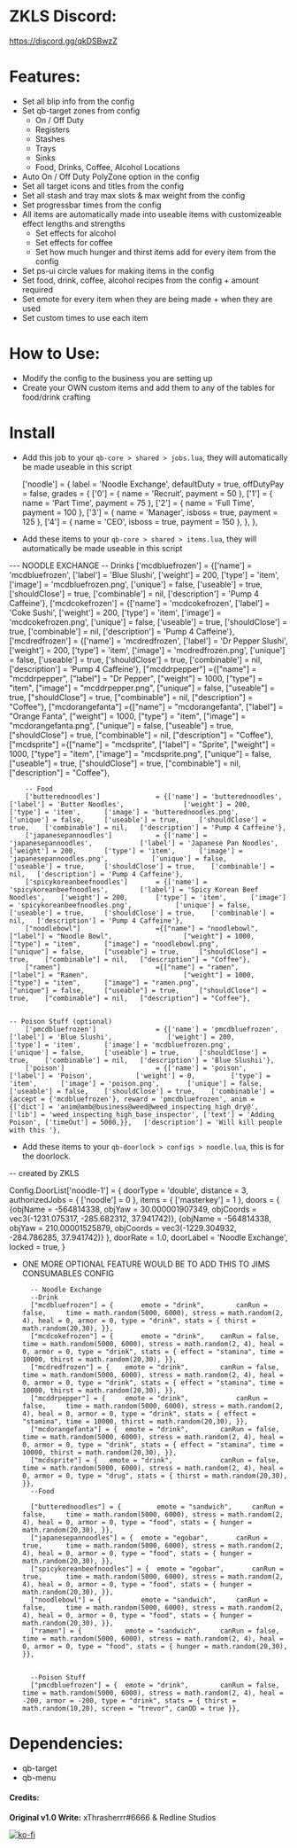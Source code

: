 
# ZKLS Discord:
https://discord.gg/qkDSBwzZ


# Features:
- Set all blip info from the config
- Set qb-target zones from config
    - On / Off Duty
    - Registers
    - Stashes
    - Trays
    - Sinks
    - Food, Drinks, Coffee, Alcohol Locations
- Auto On / Off Duty PolyZone option in the config
- Set all target icons and titles from the config
- Set all stash and tray max slots & max weight from the config
- Set progressbar times from the config
- All items are automatically made into useable items with customizeable effect lengths and strengths
    - Set effects for alcohol
    - Set effects for coffee
    - Set how much hunger and thirst items add for every item from the config
- Set ps-ui circle values for making items in the config
- Set food, drink, coffee, alcohol recipes from the config + amount required
- Set emote for every item when they are being made + when they are used
- Set custom times to use each item


# How to Use:
- Modify the config to the business you are setting up
- Create your OWN custom items and add them to any of the tables for food/drink crafting

# Install 

- Add this job to your `qb-core > shared > jobs.lua`, they will automatically be made useable in this script

    ['noodle'] = {
        label = 'Noodle Exchange',
        defaultDuty = true,
        offDutyPay = false,
        grades = {
            ['0'] = {
                name = 'Recruit',
                payment = 50
            },
            ['1'] = {
                name = 'Part Time',
                payment = 75
            },
            ['2'] = {
                name = 'Full Time',
                payment = 100
            },
            ['3'] = {
                name = 'Manager',
                isboss = true,
                payment = 125
            },
            ['4'] = {
                name = 'CEO',
                isboss = true,
                payment = 150
            },
        },
    },

- Add these items to your `qb-core > shared > items.lua`, they will automatically be made useable in this script

 --- NOODLE EXCHANGE
		-- Drinks
 		['mcdbluefrozen'] 				   	= {['name'] = 'mcdbluefrozen', 			  	['label'] = 'Blue Slushi', 					['weight'] = 200, 		['type'] = 'item', 		['image'] = 'mcdbluefrozen.png', 			['unique'] = false, 	['useable'] = true, 	['shouldClose'] = true,	   ['combinable'] = nil,   ['description'] = 'Pump 4 Caffeine'},
 		['mcdcokefrozen'] 				   	= {['name'] = 'mcdcokefrozen', 			  	['label'] = 'Coke Sushi', 					['weight'] = 200, 		['type'] = 'item', 		['image'] = 'mcdcokefrozen.png', 			['unique'] = false, 	['useable'] = true, 	['shouldClose'] = true,	   ['combinable'] = nil,   ['description'] = 'Pump 4 Caffeine'},
 		['mcdredfrozen'] 					 = {['name'] = 'mcdredfrozen', 			  	['label'] = 'Dr Pepper Slushi', 			['weight'] = 200, 		['type'] = 'item', 		['image'] = 'mcdredfrozen.png', 			['unique'] = false, 	['useable'] = true, 	['shouldClose'] = true,	   ['combinable'] = nil,   ['description'] = 'Pump 4 Caffeine'},
 		["mcddrpepper"] 					 ={["name"] = "mcddrpepper", 	    		["label"] = "Dr Pepper", 					["weight"] = 1000, 		["type"] = "item", 		["image"] = "mcddrpepper.png", 				["unique"] = false, 	["useable"] = true, 	["shouldClose"] = true,    ["combinable"] = nil,   ["description"] = "Coffee"},
 		["mcdorangefanta"] 					 ={["name"] = "mcdorangefanta", 	    	["label"] = "Orange Fanta", 				["weight"] = 1000, 		["type"] = "item", 		["image"] = "mcdorangefanta.png", 				["unique"] = false, 	["useable"] = true, 	["shouldClose"] = true,    ["combinable"] = nil,   ["description"] = "Coffee"},
 		["mcdsprite"] 						 ={["name"] = "mcdsprite", 	    			["label"] = "Sprite", 						["weight"] = 1000, 		["type"] = "item", 		["image"] = "mcdsprite.png", 				["unique"] = false, 	["useable"] = true, 	["shouldClose"] = true,    ["combinable"] = nil,   ["description"] = "Coffee"},

		-- Food 
 		['butterednoodles'] 			 = {['name'] = 'butterednoodles', 			  	['label'] = 'Butter Noodles', 				['weight'] = 200, 		['type'] = 'item', 		['image'] = 'butterednoodles.png', 			['unique'] = false, 	['useable'] = true, 	['shouldClose'] = true,	   ['combinable'] = nil,   ['description'] = 'Pump 4 Caffeine'},
 		['japanesepannoodles'] 			 = {['name'] = 'japanesepannoodles', 			['label'] = 'Japanese Pan Noodles', 		['weight'] = 200, 		['type'] = 'item', 		['image'] = 'japanesepannoodles.png', 			['unique'] = false, 	['useable'] = true, 	['shouldClose'] = true,	   ['combinable'] = nil,   ['description'] = 'Pump 4 Caffeine'},
 		['spicykoreanbeefnoodles'] 		 = {['name'] = 'spicykoreanbeefnoodles', 		['label'] = 'Spicy Korean Beef Noodles', 	['weight'] = 200, 		['type'] = 'item', 		['image'] = 'spicykoreanbeefnoodles.png', 			['unique'] = false, 	['useable'] = true, 	['shouldClose'] = true,	   ['combinable'] = nil,   ['description'] = 'Pump 4 Caffeine'},
 		["noodlebowl"] 					 ={["name"] = "noodlebowl", 	    			["label"] = "Noodle Bowl", 					["weight"] = 1000, 		["type"] = "item", 		["image"] = "noodlebowl.png", 				["unique"] = false, 	["useable"] = true, 	["shouldClose"] = true,    ["combinable"] = nil,   ["description"] = "Coffee"},
		["ramen"] 						 ={["name"] = "ramen", 	    					["label"] = "Ramen", 						["weight"] = 1000, 		["type"] = "item", 		["image"] = "ramen.png", 				["unique"] = false, 	["useable"] = true, 	["shouldClose"] = true,    ["combinable"] = nil,   ["description"] = "Coffee"},
	
    
    -- Poison Stuff (optional)
		['pmcdbluefrozen'] 				 = {['name'] = 'pmcdbluefrozen', 			['label'] = 'Blue Slushi', 				['weight'] = 200, 		['type'] = 'item', 		['image'] = 'mcdbluefrozen.png', 		['unique'] = false, 	['useable'] = true, 	['shouldClose'] = true,	   ['combinable'] = nil,   ['description'] = 'Blue Slushii'},
		['poison'] 			 			 = {['name'] = 'poison', 			  	['label'] = 'Poison', 			['weight'] = 0, 		['type'] = 'item', 		['image'] = 'poison.png', 		['unique'] = false, 	['useable'] = false, 	['shouldClose'] = true,	   ['combinable'] = {accept = {'mcdbluefrozen'}, reward = 'pmcdbluefrozen', anim = {['dict'] = 'anim@amb@business@weed@weed_inspecting_high_dry@', ['lib'] = 'weed_inspecting_high_base_inspector', ['text'] = 'Adding Poison', ['timeOut'] = 5000,}},   ['description'] = 'Will kill people with this '},


- Add these items to your `qb-doorlock > configs > noodle.lua`, this is for the doorlock. 

-- created by ZKLS

Config.DoorList['noodle-1'] = {
    doorType = 'double',
    distance = 3,
    authorizedJobs = { ['noodle'] = 0 },
    items = { ['masterkey'] = 1 },
    doors = {
        {objName = -564814338, objYaw = 30.000001907349, objCoords = vec3(-1231.075317, -285.682312, 37.941742)},
        {objName = -564814338, objYaw = 210.00001525879, objCoords = vec3(-1229.304932, -284.786285, 37.941742)}
    },
    doorRate = 1.0,
    doorLabel = 'Noodle Exchange',
    locked = true,
}


- ONE MORE OPTIONAL FEATURE WOULD BE TO ADD THIS TO JIMS CONSUMABLES CONFIG 

		-- Noodle Exchange 
		--Drink
		["mcdbluefrozen"] = { 		emote = "drink", 		canRun = false, 	time = math.random(5000, 6000), stress = math.random(2, 4), heal = 0, armor = 0, type = "drink", stats = { thirst = math.random(20,30), }},
		["mcdcokefrozen"] = { 		emote = "drink", 	canRun = false, 	time = math.random(5000, 6000), stress = math.random(2, 4), heal = 0, armor = 0, type = "drink", stats = { effect = "stamina", time = 10000, thirst = math.random(20,30), }},
		["mcdredfrozen"] = { 	emote = "drink", 		canRun = false, 	time = math.random(5000, 6000), stress = math.random(2, 4), heal = 0, armor = 0, type = "drink", stats = { effect = "stamina", time = 10000, thirst = math.random(20,30), }},
		["mcddrpepper"] = { 	emote = "drink", 			canRun = false, 	time = math.random(5000, 6000), stress = math.random(2, 4), heal = 0, armor = 0, type = "drink", stats = { effect = "stamina", time = 10000, thirst = math.random(20,30), }},
		["mcdorangefanta"] = { 	emote = "drink", 		canRun = false, 	time = math.random(5000, 6000), stress = math.random(2, 4), heal = 0, armor = 0, type = "drink", stats = { effect = "stamina", time = 10000, thirst = math.random(20,30), }},
		["mcdsprite"] = { 	emote = "drink", 			canRun = false, 	time = math.random(5000, 6000), stress = math.random(2, 4), heal = 0, armor = 0, type = "drug", stats = { thirst = math.random(20,30), }},
		--Food
		
		["butterednoodles"] = { 		emote = "sandwich", 	canRun = false, 	time = math.random(5000, 6000), stress = math.random(2, 4), heal = 0, armor = 0, type = "food", stats = { hunger = math.random(20,30), }},
		["japanesepannoodles"] = { 	emote = "egobar", 		canRun = true, 		time = math.random(5000, 6000), stress = math.random(2, 4), heal = 0, armor = 0, type = "food", stats = { hunger = math.random(20,30), }},
		["spicykoreanbeefnoodles"] = { 	emote = "egobar", 		canRun = true, 		time = math.random(5000, 6000), stress = math.random(2, 4), heal = 0, armor = 0, type = "food", stats = { hunger = math.random(20,30), }},
		["noodlebowl"] = { 			emote = "sandwich", 	canRun = false, 	time = math.random(5000, 6000), stress = math.random(2, 4), heal = 0, armor = 0, type = "food", stats = { hunger = math.random(20,30), }},
		["ramen"] = { 			emote = "sandwich", 	canRun = false, 	time = math.random(5000, 6000), stress = math.random(2, 4), heal = 0, armor = 0, type = "food", stats = { hunger = math.random(20,30), }},


		--Poison Stuff 
		["pmcdbluefrozen"] = { 	emote = "drink", 		canRun = false, 	time = math.random(5000, 6000), stress = math.random(2, 4), heal = -200, armor = -200, type = "drink", stats = { thirst = math.random(10,20), screen = "trevor", canOD = true }},



# Dependencies:
- qb-target
- qb-menu

#### Credits:
**Original v1.0 Write:** xThrasherrr#6666 & Redline Studios


[![ko-fi](https://ko-fi.com/img/githubbutton_sm.svg)](https://ko-fi.com/thrasherrr)
